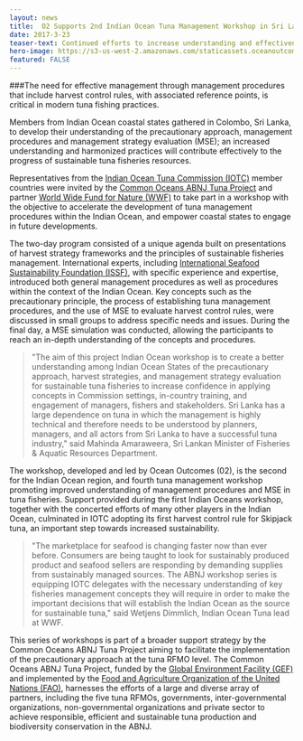 ```yaml
---
layout: news
title:  O2 Supports 2nd Indian Ocean Tuna Management Workshop in Sri Lanka
date: 2017-3-23
teaser-text: Continued efforts to increase understanding and effectiveness of sustainable tuna management producing results.
hero-image: https://s3-us-west-2.amazonaws.com/staticassets.oceanoutcomes.org/news+and+analysis/hero+images/tuna-management-workshop-sri-lanka.jpg
featured: FALSE
---
```

###The need for effective management through management procedures that include harvest control rules, with associated reference points, is critical in modern tuna fishing practices. 

Members from Indian Ocean coastal states gathered in Colombo, Sri Lanka, to develop their understanding of the precautionary approach, management procedures and management strategy evaluation (MSE); an increased understanding and harmonized practices will contribute effectively to the progress of sustainable tuna fisheries resources.

Representatives from the <a href="http://www.iotc.org/" target="_blank">Indian Ocean Tuna Commission (IOTC)</a> member countries were invited by the <a href="http://www.fao.org/in-action/commonoceans/" target="_blank">Common Oceans ABNJ Tuna Project</a> and partner <a href="https://www.worldwildlife.org/" target="_blank">World Wide Fund for Nature (WWF)</a> to take part in a workshop with the objective to accelerate the development of tuna management procedures within the Indian Ocean, and empower coastal states to engage in future developments. 

The two-day program consisted of a unique agenda built on presentations of harvest strategy frameworks and the principles of sustainable fisheries management. International experts, including <a href="http://iss-foundation.org/" target="_blank">International Seafood Sustainability Foundation (ISSF)</a>, with specific experience and expertise, introduced both general management procedures as well as procedures within the context of the Indian Ocean. Key concepts such as the precautionary principle, the process of establishing tuna management procedures, and the use of MSE to evaluate harvest control rules, were discussed in small groups to address specific needs and issues. During the final day, a MSE simulation was conducted, allowing the participants to reach an in-depth understanding of the concepts and procedures.

> "The aim of this project Indian Ocean workshop is to create a better understanding among Indian Ocean States of the precautionary approach, harvest strategies, and management strategy evaluation for sustainable tuna fisheries to increase confidence in applying concepts in Commission settings, in-country training, and engagement of managers, fishers and stakeholders. Sri Lanka has a large dependence on tuna in which the management is highly technical and therefore needs to be understood by planners, managers, and all actors from Sri Lanka to have a successful tuna industry," said Mahinda Amaraweera, Sri Lankan Minister of Fisheries & Aquatic Resources Department.

The workshop, developed and led by Ocean Outcomes (02), is the second for the Indian Ocean region, and fourth tuna management workshop promoting improved understanding of management procedures and MSE in tuna fisheries. Support provided during the first Indian Oceans workshop, together with the concerted efforts of many other players in the Indian Ocean, culminated in IOTC adopting its first harvest control rule for Skipjack tuna, an important step towards increased sustainability.

> "The marketplace for seafood is changing faster now than ever before. Consumers are being taught to look for sustainably produced product and seafood sellers are responding by demanding supplies from sustainably managed sources. The ABNJ workshop series is equipping IOTC delegates with the necessary understanding of key fisheries management concepts they will require in order to make the important decisions that will establish the Indian Ocean as the source for sustainable tuna," said Wetjens Dimmlich, Indian Ocean Tuna lead at WWF.

This series of workshops is part of a broader support strategy by the Common Oceans ABNJ Tuna Project aiming to facilitate the implementation of the precautionary approach at the tuna RFMO level. The Common Oceans ABNJ Tuna Project, funded by the <a href="https://www.thegef.org/" target="_blank">Global Environment Facility (GEF)</a> and implemented by the <a href="http://www.fao.org/home/en/" target="_blank">Food and Agriculture Organization of the United Nations (FAO)</a>, harnesses the efforts of a large and diverse array of partners, including the five tuna RFMOs, governments, inter-governmental organizations, non-governmental organizations and private sector to achieve responsible, efficient and sustainable tuna production and biodiversity conservation in the ABNJ.
